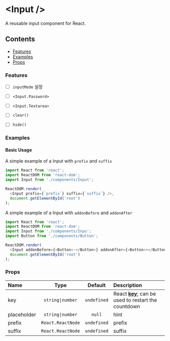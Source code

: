 # &lt;Input /&gt;
A reusable input component for React.

## Contents

- [Features](#features)
- [Examples](#examples)
- [Props](#props)

### Features

- [ ] `inputMode` 설정
- [ ] `<Input.Password>`
- [ ] `<Input.Textarea>`
- [ ] `clear()`
- [ ] `hide()`


### Examples

#### Basic Usage
A simple example of a Input with `prefix` and `suffix`

```js
import React from 'react';
import ReactDOM from 'react-dom';
import Input from './components/Input';

ReactDOM.render(
  <Input prefix={`prefix`} suffix={`suffix`} />,
  document.getElementById('root')
);
```

A simple example of a Input with `addonBefore` and `addonAfter`

```js
import React from 'react';
import ReactDOM from 'react-dom';
import Input from './components/Inpu';
import Button from './components/Button';

ReactDOM.render(
  <Input addonBefore={<Button>-</Button>} addonAfter={<Button>+</Button>} />,
  document.getElementById('root')
);
```

### Props
|Name|Type|Default|Description|
|:--|:--:|:-----:|:-----------|
|key|<code>string&#124;number</code>|`undefined`|React  [**key**](https://reactjs.org/docs/lists-and-keys.html#keys); can be used to restart the countdown|
|placeholder|<code>string&#124;number</code>|`null`|hint|
|prefix|`React.ReactNode`|`undefined`|prefix|
|suffix|`React.ReactNode`|`undefined`|suffix|